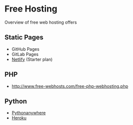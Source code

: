 # Free Hosting
Overview of free web hosting offers

## Static Pages
- GitHub Pages
- GitLab Pages
- [Netlify](https://www.netlify.com/) (Starter plan)

## PHP

- http://www.free-webhosts.com/free-php-webhosting.php

## Python
- [Pythonanywhere](https://www.pythonanywhere.com/)
- [Heroku](https://www.heroku.com/)

